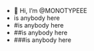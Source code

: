 - 👋 Hi, I’m @MONOTYPEEE
- is anybody here
- #is anybody here
- ##is anybody here
- ###is anybody here

